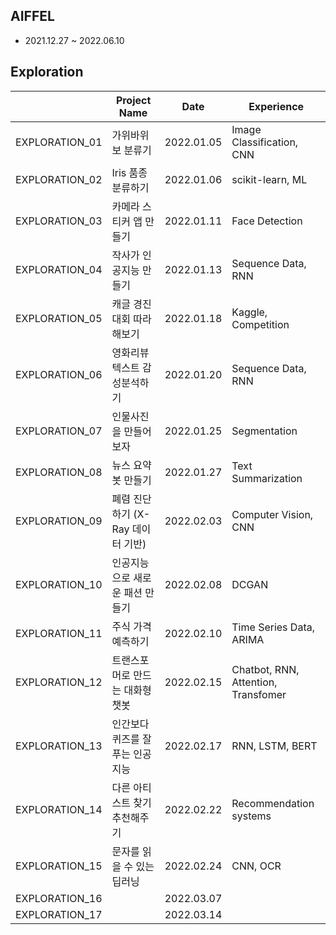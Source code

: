 ## AIFFEL
- 2021.12.27 ~ 2022.06.10



## Exploration

|                | Project Name                              | Date       | Experience                          |
| -------------- | ----------------------------------------- | ---------- | ----------------------------------- |
| EXPLORATION_01 | 가위바위보 분류기                         | 2022.01.05 | Image Classification, CNN           |
| EXPLORATION_02 | Iris 품종 분류하기                        | 2022.01.06 | scikit-learn,  ML                   |
| EXPLORATION_03 | 카메라 스티커 앱 만들기                   | 2022.01.11 | Face Detection                      |
| EXPLORATION_04 | 작사가 인공지능 만들기                    | 2022.01.13 | Sequence Data, RNN                  |
| EXPLORATION_05 | 캐글 경진대회 따라해보기                  | 2022.01.18 | Kaggle, Competition                 |
| EXPLORATION_06 | 영화리뷰 텍스트 감성분석하기              | 2022.01.20 | Sequence Data, RNN                  |
| EXPLORATION_07 | 인물사진을 만들어 보자                    | 2022.01.25 | Segmentation                        |
| EXPLORATION_08 | 뉴스 요약봇 만들기                        | 2022.01.27 | Text Summarization                  |
| EXPLORATION_09 | 폐렴 진단하기 (X-Ray 데이터 기반)         | 2022.02.03 | Computer Vision, CNN                |
| EXPLORATION_10 | 인공지능으로 새로운 패션 만들기           | 2022.02.08 | DCGAN                               |
| EXPLORATION_11 | 주식 가격 예측하기                        | 2022.02.10 | Time Series Data, ARIMA             |
| EXPLORATION_12 | 트랜스포머로 만드는 대화형 챗봇           | 2022.02.15 | Chatbot, RNN, Attention, Transfomer |
| EXPLORATION_13 | 인간보다 퀴즈를 잘푸는 인공지능           | 2022.02.17 | RNN, LSTM, BERT                     |
| EXPLORATION_14 | 다른 아티스트 찾기 추천해주기            | 2022.02.22 | Recommendation systems              |
| EXPLORATION_15 | 문자를 읽을 수 있는 딥러닝                | 2022.02.24 | CNN, OCR                            |
| EXPLORATION_16 |                                           | 2022.03.07 |                                     |
| EXPLORATION_17 |                                           | 2022.03.14 |                                     |
